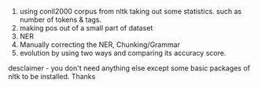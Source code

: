 1) using conll2000 corpus from nltk taking out some statistics. such as number of tokens & tags.
2) making pos out of a small part of dataset 
3) NER
4) Manually correcting the NER, Chunking/Grammar 
5) evolution by using two ways and comparing its accuracy score.

desclaimer  - you don't need anything else except some basic packages of nltk to be installed. Thanks
